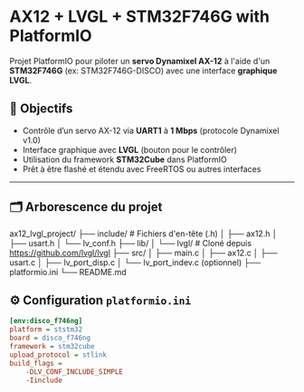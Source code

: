 # AX12 + LVGL + STM32F746G with PlatformIO

Projet PlatformIO pour piloter un **servo Dynamixel AX-12** à l'aide d'un **STM32F746G** (ex: STM32F746G-DISCO) avec une interface **graphique LVGL**.

## 🎯 Objectifs

- Contrôle d’un servo AX-12 via **UART1** à **1 Mbps** (protocole Dynamixel v1.0)
- Interface graphique avec **LVGL** (bouton pour le contrôler)
- Utilisation du framework **STM32Cube** dans PlatformIO
- Prêt à être flashé et étendu avec FreeRTOS ou autres interfaces

---

## 🗂️ Arborescence du projet

ax12_lvgl_project/
├── include/ # Fichiers d'en-tête (.h)
│ ├── ax12.h
│ ├── usart.h
│ └── lv_conf.h
├── lib/
│ └── lvgl/ # Cloné depuis https://github.com/lvgl/lvgl
├── src/
│ ├── main.c
│ ├── ax12.c
│ ├── usart.c
│ ├── lv_port_disp.c
│ └── lv_port_indev.c (optionnel)
├── platformio.ini
└── README.md

## ⚙️ Configuration `platformio.ini`

```ini
[env:disco_f746ng]
platform = ststm32
board = disco_f746ng
framework = stm32cube
upload_protocol = stlink
build_flags = 
    -DLV_CONF_INCLUDE_SIMPLE
    -Iinclude